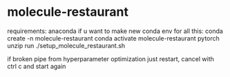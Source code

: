 # molecule-restaurant

requirements:
anaconda
if u want to make new conda env for all this:
conda create -n molecule-restaurant
conda activate molecule-restaurant
pytorch
unzip
run ./setup_molecule_restaurant.sh


if broken pipe from hyperparameter optimization just restart, cancel with ctrl c and start again